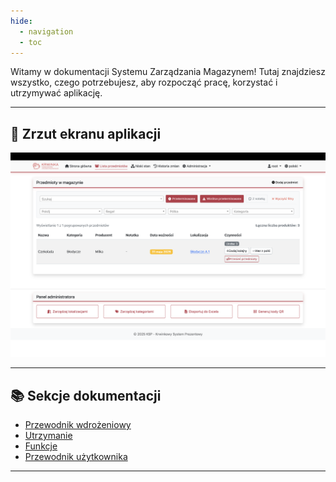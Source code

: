 ```yaml
---
hide:
  - navigation
  - toc
---
```


Witamy w dokumentacji Systemu Zarządzania Magazynem! Tutaj znajdziesz wszystko, czego potrzebujesz, aby rozpocząć pracę, korzystać i utrzymywać aplikację.

---

## 📸 Zrzut ekranu aplikacji

![](assets/getting_expired.png)

---

## 📚 Sekcje dokumentacji

- [Przewodnik wdrożeniowy](deploy.md)
- [Utrzymanie](maintenance.md)
- [Funkcje](features.md)
- [Przewodnik użytkownika](user_guide.md)

---
